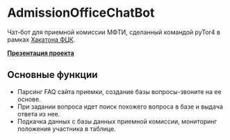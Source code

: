 # AdmissionOfficeChatBot

Чат-бот для приемной комиссии МФТИ, сделанный командой pyTor4 в рамках [Хакатона ФЦК](https://pgenesis.ru/hackfck).

[**Презентация проекта**](https://docs.google.com/presentation/d/1ZhYrrvcHH3ZGYJ8tWwPINY6OFtkAyqZ-reEhRgDPpcM/edit#slide=id.g7ed299a062_3_82)

## Основные функции

* Парсинг FAQ сайта приемки, создание базы вопросы-звоните на ее основе.
* При задании вопроса идет поиск похожего вопроса в базе и выдача ответа из нее.
* Подкачка данных с базы данных приемной комиссии, мониторинг положения участника в таблице.
